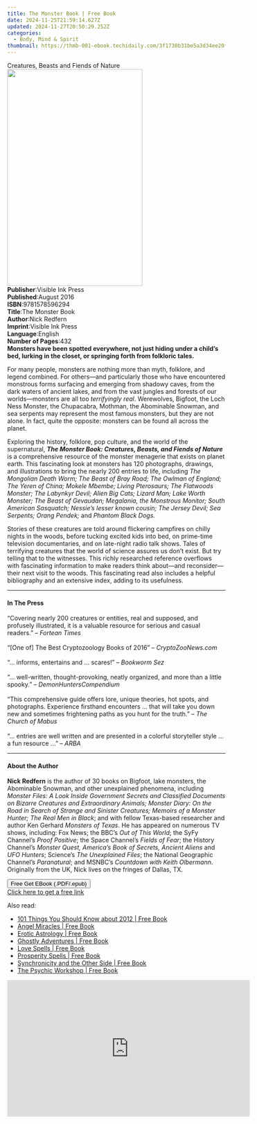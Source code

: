 ```yaml
---
title: The Monster Book | Free Book
date: 2024-11-25T21:59:14.627Z
updated: 2024-11-27T20:50:29.252Z
categories:
  - Body, Mind & Spirit
thumbnail: https://thmb-001-ebook.techidaily.com/3f1730b31be5a3d34ee20f1380594364f8b67adf00281acb298582fa3ee5eb61.jpg
---
```

<main id="book-container">
  <div class="flex flex-col">
    <div class="book-brief flex-1 py-6 px-4 sm:p-6 md:py-10 md:px-8">
      <!-- brief-->
      <div class="book-brief-main">Creatures, Beasts and Fiends of Nature</div>
    </div>
    <div
      class="book-meta-info flex-1 grid gap-4 col-start-1 col-end-3 row-start-1 sm:mb-6 sm:grid-cols-4 lg:gap-6 lg:col-start-2 lg:row-end-6 lg:row-span-6 lg:mb-0"
    >
      <div
        class="book-meta-info-left place-content-center mt-4 p-4 text-sm leading-6 col-start-2 col-span-2 dark:text-slate-400"
      >
        <img
          class="w-full h-500 object-cover rounded-lg sm:h-255 sm:col-span-2 lg:col-span-full"
          src="https://img-001-ebook.techidaily.com/5c3c01d673ec5912fd6b89e68920130e9ae5a90a7ff4d7ca33858368cde53060.jpg"
          alt=""
          width="312"
          height="500"
        />
      </div>
      <div
        class="book-meta-info-right mt-2 col-start-1 row-start-2 col-span-3 self-center"
      >
        <!-- meta data  -->
        <div class="flex flex-col px-4 md:px-8">
          <div class="flex-1">
            <strong>Publisher</strong>:<span class="px-2"
              >Visible Ink Press</span
            >
          </div>
          <div class="flex-1">
            <strong>Published</strong>:<span class="px-2">August 2016</span>
          </div>
          <div class="flex-1">
            <strong>ISBN</strong>:<span class="px-2">9781578596294</span>
          </div>
          <div class="flex-1">
            <strong>Title</strong>:<span class="px-2">The Monster Book</span>
          </div>
          <div class="flex-1">
            <strong>Author</strong>:<span class="px-2">Nick Redfern</span>
          </div>
          <div class="flex-1">
            <strong>Imprint</strong>:<span class="px-2">Visible Ink Press</span>
          </div>
          <div class="flex-1">
            <strong>Language</strong>:<span class="px-2">English</span>
          </div>
          <div class="flex-1">
            <strong>Number of Pages</strong>:<span class="px-2">432</span>
          </div>
        </div>
      </div>
    </div>
    <div class="book-description flex-1 py-6 px-4 sm:p-6 md:py-10 md:px-8">
      <div class="book-description-main">
        <div accordion-content="" id="description">
          <b
            >Monsters have been spotted everywhere, not just hiding under a
            child’s bed, lurking in the closet, or springing forth from
            folkloric tales.</b
          >
          <p>
            For many people, monsters are nothing more than myth, folklore, and
            legend combined. For others—and particularly those who have
            encountered monstrous forms surfacing and emerging from shadowy
            caves, from the dark waters of ancient lakes, and from the vast
            jungles and forests of our worlds—monsters are all too
            <i>terrifyingly real</i>. Werewolves, Bigfoot, the Loch Ness
            Monster, the Chupacabra, Mothman, the Abominable Snowman, and sea
            serpents may represent the most famous monsters, but they are not
            alone. In fact, quite the opposite: monsters can be found all across
            the planet.
          </p>
          <p>
            Exploring the history, folklore, pop culture, and the world of the
            supernatural,
            <b
              ><i
                >The Monster Book: Creatures, Beasts, and Fiends of Nature</i
              ></b
            >
            is a comprehensive resource of the monster menagerie that exists on
            planet earth. This fascinating look at monsters has 120 photographs,
            drawings, and illustrations to bring the nearly 200 entries to life,
            including
            <i
              >The Mongolian Death Worm; The Beast of Bray Road; The Owlman of
              England; The Yeren of China; Mokele Mbembe; Living Pterosaurs; The
              Flatwoods Monster; The Labynkyr Devil; Alien Big Cats; Lizard Man;
              Lake Worth Monster; The Beast of Gevaudan; Megalania, the
              Monstrous Monitor; South American Sasquatch; Nessie’s lesser known
              cousin; The Jersey Devil; Sea Serpents; Orang Pendek;</i
            >
            and <i>Phantom Black Dogs.</i>
          </p>
          <p>
            Stories of these creatures are told around flickering campfires on
            chilly nights in the woods, before tucking excited kids into bed, on
            prime-time television documentaries, and on late-night radio talk
            shows. Tales of terrifying creatures that the world of science
            assures us don’t exist. But try telling that to the witnesses. This
            richly researched reference overflows with fascinating information
            to make readers think about—and reconsider—their next visit to the
            woods. This fascinating read also includes a helpful bibliography
            and an extensive index, adding to its usefulness.
          </p>
        </div>
        <div class="accordion-fader"></div>
      </div>
    </div>
    <div class="book-excerpts flex-1 py-6 px-4 sm:p-6 md:py-10 md:px-8">
      <!-- excerpts-->
      <div class="book-excerpts-main">
        <hr />
        <h4 class="placeholder placeholder-heading">
          <span>In The Press</span>
        </h4>
        <p>
          “Covering nearly 200 creatures or entities, real and supposed, and
          profusely illustrated, it is a valuable resource for serious and
          casual readers.” – <i>Fortean Times</i><br /><br />“[One of] The Best
          Cryptozoology Books of 2016” – <i>CryptoZooNews.com</i><br /><br />“…
          informs, entertains and ... scares!” – <i>Bookworm Sez</i
          ><br /><br />“… well-written, thought-provoking, neatly organized, and
          more than a little spooky.” – <i>DemonHuntersCompendium</i
          ><br /><br />“This comprehensive guide offers lore, unique theories,
          hot spots, and photographs. Experience firsthand encounters ... that
          will take you down new and sometimes frightening paths as you hunt for
          the truth.” – <i>The Church of Mabus</i><br /><br />“... entries are
          well written and are presented in a colorful storyteller style ... a
          fun resource ...” – <i>ARBA</i>
        </p>
      </div>
    </div>
    <div class="book-about-author flex-1 py-6 px-4 sm:p-6 md:py-10 md:px-8">
      <!-- about author-->
      <div class="book-main-author-main">
        <hr />
        <h4 class="placeholder placeholder-heading">
          <span>About the Author</span>
        </h4>
        <p>
          <b>Nick Redfern</b> is the author of 30 books on Bigfoot, lake
          monsters, the Abominable Snowman, and other unexplained phenomena,
          including
          <i
            >Monster Files: A Look Inside Government Secrets and Classified
            Documents on Bizarre Creatures and Extraordinary Animals; Monster
            Diary: On the Road in Search of Strange and Sinister Creatures;
            Memoirs of a Monster Hunter; The Real Men in Black</i
          >; and with fellow Texas-based researcher and author Ken Gerhard
          <i>Monsters of Texas</i>. He has appeared on numerous TV shows,
          including: Fox News; the BBC’s <i>Out of This World</i>; the SyFy
          Channel’s <i>Proof Positive</i>; the Space Channel’s
          <i>Fields of Fear</i>; the History Channel’s
          <i>Monster Quest, America’s Book of Secrets, Ancient Aliens</i> and
          <i>UFO Hunters</i>; Science’s <i>The Unexplained Files</i>; the
          National Geographic Channel’s <i>Paranatural</i>; and MSNBC’s
          <i>Countdown with Keith Olbermann</i>. Originally from the UK, Nick
          lives on the fringes of Dallas, TX.<br />
        </p>
      </div>
    </div>
    <div class="book-free-get flex-1 py-6 px-4 sm:p-6 md:py-10 md:px-8">
      <button
        id="btn-free-get"
        class="bg-blue-500 hover:bg-blue-700 text-white font-bold py-2 px-4 rounded"
      >
        Free Get EBook (.PDF/.epub)
      </button>
      <div id="countdown-display" class="px-2 text-lg mt-2"></div>
      <a
        id="free-link"
        class="hidden bg-blue-500 hover:bg-blue-700 text-white font-bold py-2 px-4 rounded"
        href="https://www.ebooks.com/en-us/book/96489632/the-monster-book/nick-redfern/"
        target="_blank"
        >Click here to get a free link</a
      >
    </div>
    <script>
      let countdownTime = 0;
      let countdownInterval = null;
      document
        .getElementById('btn-free-get')
        .addEventListener('click', startCountdown);
      function startCountdown() {
        countdownTime = new Date().getTime() + 60000 * 3;
        countdownInterval = setInterval(updateCountdown, 1000);
        document.getElementById('btn-free-get').disabled = true;
        document
          .getElementById('btn-free-get')
          .classList.add('bg-gray-500', 'cursor-not-allowed');
      }
      function updateCountdown() {
        let currentTime = new Date().getTime();
        let timeLeft = countdownTime - currentTime;
        let secondsLeft = Math.floor(timeLeft / 1000);
        document.getElementById('countdown-display').innerHTML =
          `Remaining time: ${secondsLeft} seconds.`;
        if (secondsLeft <= 0) {
          clearInterval(countdownInterval);
          document.getElementById('btn-free-get').classList.add('hidden');
          document.getElementById('free-link').classList.remove('hidden');
          document.getElementById('countdown-display').innerHTML = '';
        }
      }
    </script>
  </div>
</main>

<ins class="adsbygoogle"
      style="display:block"
      data-ad-client="ca-pub-7571918770474297"
      data-ad-slot="8358498916"
      data-ad-format="auto"
      data-full-width-responsive="true"></ins>
    

<span class="atpl-alsoreadstyle">Also read:</span>
<div><ul>
<li><a href="https://novels-ebooks.techidaily.com/95689387-9781440511325-101-things-you-should-know-about-2012/"><u>101 Things You Should Know about 2012 | Free Book</u></a></li>
<li><a href="https://novels-ebooks.techidaily.com/95689312-9781440515286-angel-miracles/"><u>Angel Miracles | Free Book</u></a></li>
<li><a href="https://novels-ebooks.techidaily.com/95689326-9781440513992-erotic-astrology/"><u>Erotic Astrology | Free Book</u></a></li>
<li><a href="https://novels-ebooks.techidaily.com/95689281-9781440515583-ghostly-adventures/"><u>Ghostly Adventures | Free Book</u></a></li>
<li><a href="https://novels-ebooks.techidaily.com/95688931-9781440534669-love-spells/"><u>Love Spells | Free Book</u></a></li>
<li><a href="https://novels-ebooks.techidaily.com/95688930-9781440534676-prosperity-spells/"><u>Prosperity Spells | Free Book</u></a></li>
<li><a href="https://novels-ebooks.techidaily.com/95688881-9781440525810-synchronicity-and-the-other-side/"><u>Synchronicity and the Other Side | Free Book</u></a></li>
<li><a href="https://novels-ebooks.techidaily.com/95688851-9781440519024-the-psychic-workshop/"><u>The Psychic Workshop | Free Book</u></a></li>
</ul></div>

<!-- affiliate ads begin -->
<iframe width="560" height="315" src="https://www.youtube.com/embed/LdVT_-3gESA?si=_HfjpbUEHSRKTXjt&autoplay=1" title="YouTube video player" frameborder="0" allow="accelerometer; autoplay; clipboard-write; encrypted-media; gyroscope; picture-in-picture; web-share" referrerpolicy="strict-origin-when-cross-origin" allowfullscreen></iframe>
<!-- affiliate ads end -->

